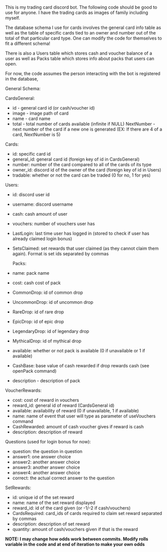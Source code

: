 This is my trading card discord bot. The following code should be good to use for anyone. I have the trading cards as images of family including myself.

The database schema I use for cards involves the general card info table as well as the table of specific cards tied to an owner and number out of the total of that particular card type. One can modify the code for themselves to fit a different schema!

There is also a Users table which stores cash and voucher balance of a user as well as Packs table which stores info about packs that users can open.

For now, the code assumes the person interacting with the bot is registered in the database,

General Schema:

CardsGeneral:

- id - general card id (or cash/voucher id)
- image - image path of card
- name - card name
- total - total number of cards available (infinite if NULL)
  NextNumber - next number of the card if a new one is generated (EX: If there are 4 of a card, NextNumber is 5)

Cards:

- id: specific card id
- general_id: general card id (foreign key of id in CardsGeneral)
- number: number of the card compared to all of the cards of its type
- owner_id: discord id of the owner of the card (foreign key of id in Users)
- tradable: whether or not the card can be traded (0 for no, 1 for yes)

Users:

- id: discord user id
- username: discord username
- cash: cash amount of user
- vouchers: number of vouchers user has
- LastLogin: last time user has logged in (stored to check if user has already claimed login bonus)
- SetsClaimed: set rewards that user claimed (as they cannot claim them again). Format is set ids separated by commas

  Packs:

- name: pack name
- cost: cash cost of pack
- CommonDrop: id of common drop
- UncommonDrop: id of uncommon drop
- RareDrop: id of rare drop
- EpicDrop: id of epic drop
- LegendaryDrop: id of legendary drop
- MythicalDrop: id of mythical drop
- available: whether or not pack is available (0 if unavailable or 1 if available)
- CashBase: base value of cash rewarded if drop rewards cash (see openPack command)
- description - description of pack

VoucherRewards:

- cost: cost of reward in vouchers
- reward_id: general id of reward (CardsGeneral id)
- available: availability of reward (0 if unavailable, 1 if available)
- name: name of event that user will type as parameter of useVouchers command
- CashRewarded: amount of cash voucher gives if reward is cash
- description: description of reward

Questions (used for login bonus for now):

- question: the question in question
- answer1: one answer choice
- answer2: another answer choice
- answer3: another answer choice
- answer4: another answer choice
- correct: the actual correct answer to the question

SetRewards:

- id: unique id of the set reward
- name: name of the set reward displayed
- reward_id: id of the card given (or -1/-2 if cash/vouchers)
- CardsRequired: card_ids of cards required to claim set reward separated by commas
- description: description of set reward
- quantity: amount of cash/vouchers given if that is the reward

**NOTE: I may change how odds work between commits. Modify rolls variable in the code and at end of iteration to make your own odds**
